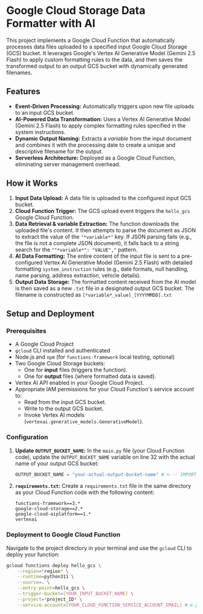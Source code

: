 # Google Cloud Storage Data Formatter with AI

This project implements a Google Cloud Function that automatically processes data files uploaded to a specified input Google Cloud Storage (GCS) bucket. It leverages Google's Vertex AI Generative Model (Gemini 2.5 Flash) to apply custom formatting rules to the data, and then saves the transformed output to an output GCS bucket with dynamically generated filenames.

## Features

*   **Event-Driven Processing:** Automatically triggers upon new file uploads to an input GCS bucket.
*   **AI-Powered Data Transformation:** Uses a Vertex AI Generative Model (Gemini 2.5 Flash) to apply complex formatting rules specified in the system instructions.
*   **Dynamic Output Naming:** Extracts a *variable* from the input document and combines it with the processing date to create a unique and descriptive filename for the output.
*   **Serverless Architecture:** Deployed as a Google Cloud Function, eliminating server management overhead.

## How it Works

1.  **Input Data Upload:** A data file is uploaded to the configured input GCS bucket.
2.  **Cloud Function Trigger:** The GCS upload event triggers the `hello_gcs` Google Cloud Function.
3.  **Data Retrieval & variable Extraction:** The function downloads the uploaded file's content. It then attempts to parse the document as JSON to extract the value of the `"*variable*"` key. If JSON parsing fails (e.g., the file is not a complete JSON document), it falls back to a string search for the `""*variable*": "VALUE","` pattern.
4.  **AI Data Formatting:** The entire content of the input file is sent to a pre-configured Vertex AI Generative Model (Gemini 2.5 Flash) with detailed formatting `system_instruction` rules (e.g., date formats, null handling, name parsing, address extraction, vehicle details).
5.  **Output Data Storage:** The formatted content received from the AI model is then saved as a new `.txt` file in a designated output GCS bucket. The filename is constructed as `[*variable*_value]_[YYYYMMDD].txt`
## Setup and Deployment

### Prerequisites

*   A Google Cloud Project
*   `gcloud` CLI installed and authenticated
*   Node.js and `npm` (for `functions-framework` local testing, optional)
*   Two Google Cloud Storage buckets:
    *   One for **input** files (triggers the function).
    *   One for **output** files (where formatted data is saved).
*   Vertex AI API enabled in your Google Cloud Project.
*   Appropriate IAM permissions for your Cloud Function's service account to:
    *   Read from the input GCS bucket.
    *   Write to the output GCS bucket.
    *   Invoke Vertex AI models (`vertexai.generative_models.GenerativeModel`).

### Configuration

1.  **Update `OUTPUT_BUCKET_NAME`:**
    In the `main.py` file (your Cloud Function code), update the `OUTPUT_BUCKET_NAME` variable on line 32 with the actual name of your output GCS bucket:
    ```python
    OUTPUT_BUCKET_NAME = "your-actual-output-bucket-name" # <--- IMPORTANT!
    ```

2.  **`requirements.txt`:**
    Create a `requirements.txt` file in the same directory as your Cloud Function code with the following content:
    ```
    functions-framework==3.*
    google-cloud-storage==2.*
    google-cloud-aiplatform==1.*
    vertexai
    ```

### Deployment to Google Cloud Function

Navigate to the project directory in your terminal and use the `gcloud` CLI to deploy your function:

```bash
gcloud functions deploy hello_gcs \
    --region=*region* \
    --runtime=python311 \
    --source=. \
    --entry-point=hello_gcs \
    --trigger-bucket=[YOUR_INPUT_BUCKET_NAME] \
    --project=*project_ID* \
    --service-account=[YOUR_CLOUD_FUNCTION_SERVICE_ACCOUNT_EMAIL] # e.g., *project_ID*@appspot.gserviceaccount.com
